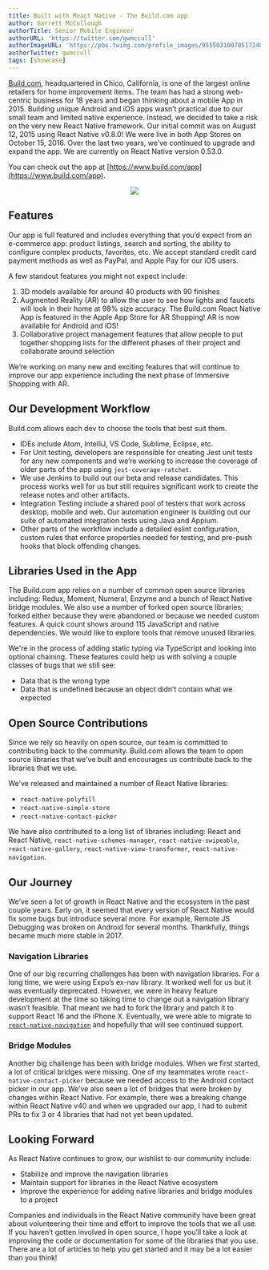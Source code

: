```yaml
---
title: Built with React Native - The Build.com app
author: Garrett McCullough
authorTitle: Senior Mobile Engineer
authorURL: 'https://twitter.com/gwmccull'
authorImageURL: 'https://pbs.twimg.com/profile_images/955503100785172486/UrMKkQXc_400x400.jpg'
authorTwitter: gwmccull
tags: [showcase]
---
```


[Build.com](https://www.build.com/), headquartered in Chico, California, is one of the largest online retailers for home improvement items. The team has had a strong web-centric business for 18 years and began thinking about a mobile App in 2015. Building unique Android and iOS apps wasn’t practical due to our small team and limited native experience. Instead, we decided to take a risk on the very new React Native framework. Our initial commit was on August 12, 2015 using React Native v0.8.0! We were live in both App Stores on October 15, 2016. Over the last two years, we’ve continued to upgrade and expand the app. We are currently on React Native version 0.53.0.

You can check out the app at [https://www.build.com/app](https://www.build.com/app).

<p align="center">
  <img loading="lazy" src="/blog/assets/build-com-blog-image.jpg" />
</p>

## Features

Our app is full featured and includes everything that you’d expect from an e-commerce app: product listings, search and sorting, the ability to configure complex products, favorites, etc. We accept standard credit card payment methods as well as PayPal, and Apple Pay for our iOS users.

A few standout features you might not expect include:

1. 3D models available for around 40 products with 90 finishes
2. Augmented Reality (AR) to allow the user to see how lights and faucets will look in their home at 98% size accuracy. The Build.com React Native App is featured in the Apple App Store for AR Shopping! AR is now available for Android and iOS!
3. Collaborative project management features that allow people to put together shopping lists for the different phases of their project and collaborate around selection

We’re working on many new and exciting features that will continue to improve our app experience including the next phase of Immersive Shopping with AR.

## Our Development Workflow

Build.com allows each dev to choose the tools that best suit them.

- IDEs include Atom, IntelliJ, VS Code, Sublime, Eclipse, etc.
- For Unit testing, developers are responsible for creating Jest unit tests for any new components and we’re working to increase the coverage of older parts of the app using `jest-coverage-ratchet`.
- We use Jenkins to build out our beta and release candidates. This process works well for us but still requires significant work to create the release notes and other artifacts.
- Integration Testing include a shared pool of testers that work across desktop, mobile and web. Our automation engineer is building out our suite of automated integration tests using Java and Appium.
- Other parts of the workflow include a detailed eslint configuration, custom rules that enforce properties needed for testing, and pre-push hooks that block offending changes.

## Libraries Used in the App

The Build.com app relies on a number of common open source libraries including: Redux, Moment, Numeral, Enzyme and a bunch of React Native bridge modules. We also use a number of forked open source libraries; forked either because they were abandoned or because we needed custom features. A quick count shows around 115 JavaScript and native dependencies. We would like to explore tools that remove unused libraries.

We're in the process of adding static typing via TypeScript and looking into optional chaining. These features could help us with solving a couple classes of bugs that we still see:

- Data that is the wrong type
- Data that is undefined because an object didn’t contain what we expected

## Open Source Contributions

Since we rely so heavily on open source, our team is committed to contributing back to the community. Build.com allows the team to open source libraries that we've built and encourages us contribute back to the libraries that we use.

We’ve released and maintained a number of React Native libraries:

- `react-native-polyfill`
- `react-native-simple-store`
- `react-native-contact-picker`

We have also contributed to a long list of libraries including: React and React Native, `react-native-schemes-manager`, `react-native-swipeable`, `react-native-gallery`, `react-native-view-transformer`, `react-native-navigation`.

## Our Journey

We’ve seen a lot of growth in React Native and the ecosystem in the past couple years. Early on, it seemed that every version of React Native would fix some bugs but introduce several more. For example, Remote JS Debugging was broken on Android for several months. Thankfully, things became much more stable in 2017.

### Navigation Libraries

One of our big recurring challenges has been with navigation libraries. For a long time, we were using Expo’s ex-nav library. It worked well for us but it was eventually deprecated. However, we were in heavy feature development at the time so taking time to change out a navigation library wasn’t feasible. That meant we had to fork the library and patch it to support React 16 and the iPhone X. Eventually, we were able to migrate to [`react-native-navigation`](https://github.com/wix/react-native-navigation) and hopefully that will see continued support.

### Bridge Modules

Another big challenge has been with bridge modules. When we first started, a lot of critical bridges were missing. One of my teammates wrote `react-native-contact-picker` because we needed access to the Android contact picker in our app. We’ve also seen a lot of bridges that were broken by changes within React Native. For example, there was a breaking change within React Native v40 and when we upgraded our app, I had to submit PRs to fix 3 or 4 libraries that had not yet been updated.

## Looking Forward

As React Native continues to grow, our wishlist to our community include:

- Stabilize and improve the navigation libraries
- Maintain support for libraries in the React Native ecosystem
- Improve the experience for adding native libraries and bridge modules to a project

Companies and individuals in the React Native community have been great about volunteering their time and effort to improve the tools that we all use. If you haven’t gotten involved in open source, I hope you’ll take a look at improving the code or documentation for some of the libraries that you use. There are a lot of articles to help you get started and it may be a lot easier than you think!
